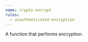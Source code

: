 ```yaml
---
name: crypto.encrypt
rules:
  - unauthenticated-encryption
---
```


A function that performs encryption.
